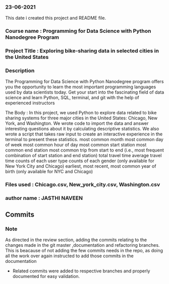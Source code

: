 
### 23-06-2021
This date i created this project and README file.

### Course name : Programming for Data Science with Python Nanodegree Program

### Project Title : Exploring bike-sharing data in selected cities in the United States

### Description
The Programming for Data Science with Python Nanodegree program offers you the opportunity to learn the most important programming languages used by data scientists today. Get your start into the fascinating field of data science and learn Python, SQL, terminal, and git with the help of experienced instructors

The Body : In this project, we used Python to explore data related to bike sharing systems for three major cities in the United States: Chicago, New York, and Washington. We wrote code to import the data and answer interesting questions about it by calculating descriptive statistics. We also wrote a script that takes raw input to create an interactive experience in the terminal to present these statistics. most common month most common day of week most common hour of day most common start station most common end station most common trip from start to end (i.e., most frequent combination of start station and end station) total travel time average travel time counts of each user type counts of each gender (only available for New York City and Chicago) earliest, most recent, most common year of birth (only available for NYC and Chicago)

### Files used : Chicago.csv, New_york_city.csv, Washington.csv



### author name : JASTHI NAVEEN

## Commits
### Note
As directed in the review section, adding the commits relating to the changes made in the git master ,documentation and refactoring branches.
This is beacause of not adding the few commits needs in the repo, as doing all the work over again instructed to add those commits in the documentation


- Related commits were added to respective branches and properly documented for easy validation.

